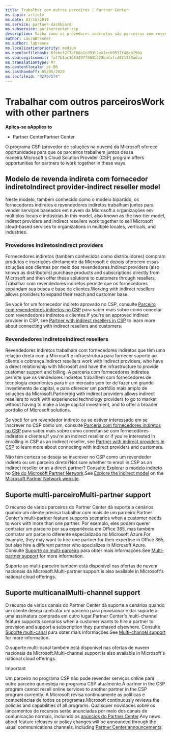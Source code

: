 ```yaml
---
title: Trabalhar com outros parceiros | Partner Center
ms.topic: article
ms.date: 03/15/2019
ms.service: partner-dashboard
ms.subservice: partnercenter-csp
description: Saiba como os provedores indiretos são parceiros com revendedores indiretos no programa CSP (provedor de soluções na nuvem) e determinam qual é a função certa para você.
author: LauraBrenner
ms.author: labrenne
ms.localizationpriority: medium
ms.openlocfilehash: 6febef2f7af68a1cd93b2eafecb9537f48ab190a
ms.sourcegitcommit: faf7b1ac1653497f963b428bbfafcd821378adaa
ms.translationtype: MT
ms.contentlocale: pt-BR
ms.lasthandoff: 05/05/2020
ms.locfileid: "82797574"
---
```

# <a name="work-with-other-partners"></a><span data-ttu-id="1c4e8-103">Trabalhar com outros parceiros</span><span class="sxs-lookup"><span data-stu-id="1c4e8-103">Work with other partners</span></span>

<span data-ttu-id="1c4e8-104">**Aplica-se a**</span><span class="sxs-lookup"><span data-stu-id="1c4e8-104">**Applies to**</span></span>

-  <span data-ttu-id="1c4e8-105">Partner Center</span><span class="sxs-lookup"><span data-stu-id="1c4e8-105">Partner Center</span></span>

<span data-ttu-id="1c4e8-106">O programa CSP (provedor de soluções na nuvem) da Microsoft oferece oportunidades para que os parceiros trabalhem juntos dessa maneira.</span><span class="sxs-lookup"><span data-stu-id="1c4e8-106">Microsoft's Cloud Solution Provider (CSP) program offers opportunities for partners to work together in these ways.</span></span>

## <a name="indirect-provider-indirect-reseller-model"></a><span data-ttu-id="1c4e8-107">Modelo de revenda indireta com fornecedor indireto</span><span class="sxs-lookup"><span data-stu-id="1c4e8-107">Indirect provider-indirect reseller model</span></span>

<span data-ttu-id="1c4e8-108">Neste modelo, também conhecido como o modelo bipartido, os fornecedores indiretos e revendedores indiretos trabalham juntos para vender serviços baseados em nuvem da Microsoft a organizações em múltiplos locais e indústrias.</span><span class="sxs-lookup"><span data-stu-id="1c4e8-108">In this model, also known as the two-tier model, indirect providers and indirect resellers work together to sell Microsoft cloud-based services to organizations in multiple locales, verticals, and industries.</span></span> 

### <a name="indirect-providers"></a><span data-ttu-id="1c4e8-109">Provedores indiretos</span><span class="sxs-lookup"><span data-stu-id="1c4e8-109">Indirect providers</span></span>

<span data-ttu-id="1c4e8-110">Fornecedores indiretos (também conhecidos como distribuidores) compram produtos e inscrições diretamente da Microsoft e depois oferecem essas soluções aos clientes por meio dos revendedores.</span><span class="sxs-lookup"><span data-stu-id="1c4e8-110">Indirect providers (also known as distributors) purchase products and subscriptions directly from Microsoft and then offer these solutions to customers through resellers.</span></span> <span data-ttu-id="1c4e8-111">Trabalhar com revendedores indiretos permite que os fornecedores expandam sua busca e base de clientes.</span><span class="sxs-lookup"><span data-stu-id="1c4e8-111">Working with indirect resellers allows providers to expand their reach and customer base.</span></span> 

<span data-ttu-id="1c4e8-112">Se você for um fornecedor indireto aprovado no CSP, consulte [Parceiro com revendedores indiretos no CSP](indirect-provider-tasks-in-partner-center.md) para saber mais sobre como conectar com revendedores indiretos e clientes.</span><span class="sxs-lookup"><span data-stu-id="1c4e8-112">If you're an approved indirect provider in CSP, see [Partner with indirect resellers in CSP](indirect-provider-tasks-in-partner-center.md) to learn more about connecting with indirect resellers and customers.</span></span> 

### <a name="indirect-resellers"></a><span data-ttu-id="1c4e8-113">Revendedores indiretos</span><span class="sxs-lookup"><span data-stu-id="1c4e8-113">Indirect resellers</span></span> 

<span data-ttu-id="1c4e8-114">Revendedores indiretos trabalham com fornecedores indiretos que têm uma relação direta com a Microsoft e infraestrutura para fornecer suporte ao cliente e cobrança.</span><span class="sxs-lookup"><span data-stu-id="1c4e8-114">Indirect resellers work with indirect providers, who have a direct relationship with Microsoft and have the infrastructure to provide customer support and billing.</span></span> <span data-ttu-id="1c4e8-115">A parceria com fornecedores indiretos permite que os vendedores indiretos trabalhem com fornecedores de tecnologia experientes para ir ao mercado sem ter de fazer um grande investimento de capital, e para oferecer um portfólio mais amplo de soluções da Microsoft.</span><span class="sxs-lookup"><span data-stu-id="1c4e8-115">Partnering with indirect providers allows indirect resellers to work with experienced technology providers to go to market without having to make a large capital investment, and to offer a broader portfolio of Microsoft solutions.</span></span> 

<span data-ttu-id="1c4e8-116">Se você for um revendedor indireto ou se estiver interessado em se inscrever no CSP como um, consulte [Parceria com fornecedores indiretos no CSP](indirect-reseller-tasks-in-partner-center.md) para saber mais sobre como conectar-se com fornecedores indiretos e clientes.</span><span class="sxs-lookup"><span data-stu-id="1c4e8-116">If you're an indirect reseller or if you're interested in enrolling in CSP as an indirect reseller, see [Partner with indirect providers in CSP](indirect-reseller-tasks-in-partner-center.md) to learn more about connecting with indirect providers and customers.</span></span>

<span data-ttu-id="1c4e8-117">Não tem certeza se deseja se inscrever no CSP como um revendedor indireto ou um parceiro direto?</span><span class="sxs-lookup"><span data-stu-id="1c4e8-117">Not sure whether to enroll in CSP as an indirect reseller or as a direct partner?</span></span> <span data-ttu-id="1c4e8-118">Consulte [Explorar o modelo indireto](https://partner.microsoft.com/cloud-solution-provider/indirect) no [Site do Microsoft Partner Network](https://partner.microsoft.com).</span><span class="sxs-lookup"><span data-stu-id="1c4e8-118">See [Explore the indirect model](https://partner.microsoft.com/cloud-solution-provider/indirect) on the [Microsoft Partner Network website](https://partner.microsoft.com).</span></span>   

## <a name="multi-partner-support"></a><span data-ttu-id="1c4e8-119">Suporte multi-parceiro</span><span class="sxs-lookup"><span data-stu-id="1c4e8-119">Multi-partner support</span></span>

<span data-ttu-id="1c4e8-120">O recurso de vários parceiros do Partner Center dá suporte a cenários quando um cliente precisa trabalhar com mais de um parceiro.</span><span class="sxs-lookup"><span data-stu-id="1c4e8-120">Partner Center's multi-partner feature supports scenarios when a customer needs to work with more than one partner.</span></span> <span data-ttu-id="1c4e8-121">Por exemplo, eles podem querer contratar um parceiro por sua experiência em Office 365, mas também contratar um parceiro diferente especializado no Microsoft Azure.</span><span class="sxs-lookup"><span data-stu-id="1c4e8-121">For example, they may want to hire one partner for their expertise in Office 365, but also hire a different partner who specializes in Microsoft Azure.</span></span> <span data-ttu-id="1c4e8-122">Consulte [Suporte ao multi-parceiro](multipartner.md) para obter mais informações.</span><span class="sxs-lookup"><span data-stu-id="1c4e8-122">See [Multi-partner support](multipartner.md) for more information.</span></span>

<span data-ttu-id="1c4e8-123">Suporte ao multi-parceiro também está disponível nas ofertas de nuvem nacionais da Microsoft.</span><span class="sxs-lookup"><span data-stu-id="1c4e8-123">Multi-partner support is also available in Microsoft's national cloud offerings.</span></span> 

## <a name="multi-channel-support"></a><span data-ttu-id="1c4e8-124">Suporte multicanal</span><span class="sxs-lookup"><span data-stu-id="1c4e8-124">Multi-channel support</span></span>

<span data-ttu-id="1c4e8-125">O recurso de vários canais do Partner Center dá suporte a cenários quando um cliente deseja contratar um parceiro para provisionar e dar suporte a uma assinatura comprada em outro lugar.</span><span class="sxs-lookup"><span data-stu-id="1c4e8-125">Partner Center's multi-channel feature supports scenarios when a customer wants to hire a partner to provision and support a subscription they purchased elsewhere.</span></span> <span data-ttu-id="1c4e8-126">Consulte [Suporte multi-canal](multichannel.md) para obter mais informações.</span><span class="sxs-lookup"><span data-stu-id="1c4e8-126">See [Multi-channel support](multichannel.md) for more information.</span></span>

<span data-ttu-id="1c4e8-127">O suporte multi-canal também está disponível nas ofertas de nuvem nacionais da Microsoft.</span><span class="sxs-lookup"><span data-stu-id="1c4e8-127">Multi-channel support is also available in Microsoft's national cloud offerings.</span></span>

> [!IMPORTANT]  
> <span data-ttu-id="1c4e8-128">Um parceiro no programa CSP não pode revender serviços online para outro parceiro que esteja no programa CSP atualmente.</span><span class="sxs-lookup"><span data-stu-id="1c4e8-128">A partner in the CSP program cannot resell online services to another partner in the CSP program currently.</span></span> <span data-ttu-id="1c4e8-129">A Microsoft revisa continuamente as políticas e competências de todos os programas.</span><span class="sxs-lookup"><span data-stu-id="1c4e8-129">Microsoft continuously reviews the policies and capabilities of all programs.</span></span> <span data-ttu-id="1c4e8-130">Quaisquer novidades sobre os lançamentos de recursos serão anunciadas por meio dos canais de comunicação normais, incluindo os [anúncios do Partner Center](https://partner.microsoft.com/pcv/announcements).</span><span class="sxs-lookup"><span data-stu-id="1c4e8-130">Any news about feature releases or policy changes will be announced through the usual communications channels, including [Partner Center announcements](https://partner.microsoft.com/pcv/announcements).</span></span>
